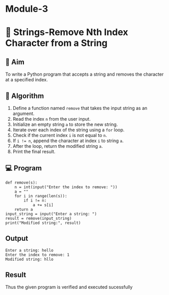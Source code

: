 # Module-3
# 🧹 Strings-Remove Nth Index Character from a String

## 🎯 Aim
To write a Python program that accepts a string and removes the character at a specified index.

## 🧠 Algorithm
1. Define a function named `remove` that takes the input string as an argument.
2. Read the index `n` from the user input.
3. Initialize an empty string `a` to store the new string.
4. Iterate over each index of the string using a `for` loop.
5. Check if the current index `i` is not equal to `n`.
6. If `i != n`, append the character at index `i` to string `a`.
7. After the loop, return the modified string `a`.
8. Print the final result.

## 💻 Program
```
def remove(s):
    n = int(input("Enter the index to remove: "))
    a = ""
    for i in range(len(s)):
        if i != n:
            a += s[i]
    return a
input_string = input("Enter a string: ")
result = remove(input_string)
print("Modified string:", result)
```
## Output
```
Enter a string: hello
Enter the index to remove: 1
Modified string: hllo
```
## Result
Thus the given program is verified and executed sucessfully
